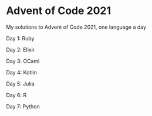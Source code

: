 # Advent of Code 2021
My solutions to Advent of Code 2021, one language a day

Day 1: Ruby

Day 2: Elixir

Day 3: OCaml

Day 4: Kotlin

Day 5: Julia

Day 6: R

Day 7: Python
